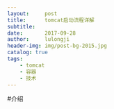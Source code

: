 ```yaml
---
layout:     post
title:      tomcat启动流程详解
subtitle:   
date:       2017-09-28
author:     lulongji
header-img: img/post-bg-2015.jpg
catalog: true
tags:
    - tomcat
    - 容器
    - 技术
---
```


#介绍
    
    
